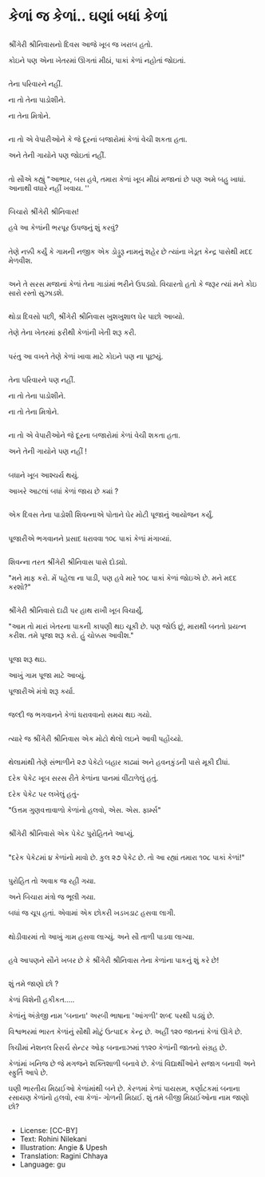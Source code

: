 # કેળાં જ કેળાં.. ઘણાં બધાં કેળાં

##
શ્રીંગેરી શ્રીનિવાસનો દિવસ આજે ખૂબ જ ખરાબ હતો.

કોઇને પણ એના ખેતરમાં ઊગતાં મીઠાં, પાકાં કેળાં નહોતાં જોઇતાં.

##
તેના પરિવારને નહીં.

ના તો તેના પાડોશીને.

ના તેના મિત્રોને.

##
ના તો એ વેપારીઓને કે જે દૂરનાં બજારોમાં કેળાં વેચી શકતા હતા.

અને તેની ગાયોને પણ જોઇતાં નહીં.

##
તો સૌએ કહ્યું "આભાર, બસ હવે, તમારા કેળાં ખૂબ મીઠાં મજાનાં છે પણ અમે બહુ ખાધાં. આનાથી વધારે નહીં ખવાય. ''

##
બિચારો શ્રીંગેરી શ્રીનિવાસ!

હવે આ કેળાંની ભરપૂર ઉપજનું શું કરવું?

##
તેણે નક્કી કર્યું કે ગામની નજીક એક ડોડ્ડુરૂ નામનું શહેર છે ત્યાંના ખેડૂત કેન્દ્ર પાસેથી મદદ મેળવીશ.

##
અને તે સરસ મજાનાં કેળાં તેના ગાડાંમાં ભરીને ઉપડ્યો. વિચારતો હતો કે જરૂર ત્યાં મને કોઇ સારો રસ્તો સુઝાડશે.

##
થોડા દિવસો પછી, શ્રીંગેરી શ્રીનિવાસ ખુશખુશાલ ઘેર પાછો આવ્યો.

તેણે તેના ખેતરમાં ફરીથી કેળાંની ખેતી શરૂ કરી.

##
પરંતુ આ વખતે તેણે કેળાં ખાવા માટે કોઇને પણ ના પૂછયું.

##
તેના પરિવારને પણ નહીં.

ના તો તેના પાડોશીને.

ના તો તેના મિત્રોને.

##
ના તો એ વેપારીઓને જે દૂરના બજારોમાં કેળાં વેચી શકતા હતા.

અને તેની ગાયોને પણ નહીં !

##
બધાને ખૂબ આશ્ચર્ય થયું.

આખરે આટલાં બધાં કેળાં જાય છે ક્યાં ?

##
એક દિવસ તેના પાડોશી શિવન્નાએ પોતાને ઘેર મોટી પૂજાનું આયોજન કર્યું.

##
પૂજારીએ ભગવાનને પ્રસાદ ધરાવવા ૧૦૮ પાકાં કેળાં મંગાવ્યાં.

##
શિવન્ના તરત શ્રીંગેરી શ્રીનિવાસ પાસે દોડ્યો.

"મને માફ કરો. મેં પહેલા ના પાડી, પણ હવે મારે ૧૦૮ પાકાં કેળાં જોઇએ છે. મને મદદ કરશો?"

##
શ્રીંગેરી શ્રીનિવાસે દાઢી પર હાથ રાખી ખૂબ વિચાર્યું.

"આમ તો મારાં ખેતરના પાકની કાપણી થઇ ચૂકી છે. પણ જોઉં છું, મારાથી બનતો પ્રયત્ન કરીશ. તમે પૂજા શરૂ કરો. હું ચોક્કસ આવીશ."

##
પૂજા શરૂ થઇ.

આખું ગામ પૂજા માટે આવ્યું.

પૂજારીએ મંત્રો શરૂ કર્યા.

##
જલ્દી જ ભગવાનને કેળાં ધરાવવાનો સમય થઇ ગયો.

##
ત્યારે જ શ્રીંગેરી શ્રીનિવાસ એક મોટો થેલો લઇને આવી પહોંચ્યો.

##
થેલામાંથી તેણે સંભાળીને ૨૭ પેકેટો બહાર કાઢ્યાં અને હવનકુંડની પાસે મૂકી દીધાં.

દરેક પેકેટ ખૂબ સરસ રીતે કેળાંના પાનમાં વીંટાળેલું હતું.

દરેક પેકેટ પર લખેલું હતું-

"ઉત્તમ ગુણવત્તાવાળો કેળાંનો હલવો, એસ. એસ. ફાર્મ્સ"

##
શ્રીંગેરી શ્રીનિવાસે એક પેકેટ પુરોહિતને આપ્યું.

##
"દરેક પેકેટમાં ૪ કેળાંનો માવો છે. કુલ ૨૭ પેકેટ છે. તો આ રહ્યાં તમારા ૧૦૮ પાકાં કેળાં!"

##
પુરોહિત તો અવાક જ રહી ગયા.

અને બિચારા મંત્રો જ ભૂલી ગયા.

બધાં જ ચૂપ હતાં. એવામાં એક છોકરી ખડખડાટ હસવા લાગી.

##
થોડીવારમાં તો આખું ગામ હસવા લાગ્યું. અને સૌ તાળી પાડવા લાગ્યા.

##
હવે આપણને સૌને ખબર છે કે શ્રીંગેરી શ્રીનિવાસ તેના કેળાંના પાકનું શું કરે છે!

##
શું તમે જાણો છો ?

કેળાં વિશેની હકીકત.....

કેળાંનું અંગ્રેજી નામ 'બનાના' અરબી ભાષાના 'આંગળી' શબ્દ પરથી પડ્યું છે.

વિશ્વભરમાં ભારત કેળાંનું સૌથી મોટું ઉત્પાદક કેન્દ્ર છે. અહીં ૧૨૦ જાતનાં કેળાં ઊગે છે.

ત્રિચીમાં નેશનલ રિસર્ચ સેન્ટર ઓફ બનાનાઝમાં ૧૧૨૦ કેળાંની જાતનો સંગ્રહ છે.

કેળાંમાં ખનિજ છે જે મગજને શક્તિશાળી બનાવે છે. કેળાં વિદ્યાર્થીઓને સજાગ બનાવી અને સ્ફુર્તિ આપે છે.

ઘણી ભારતીય મિઠાઈઓ કેળાંમાંથી બને છે. કેરળમાં કેળાં પાયસમ, કર્ણાટકમાં બનાના રસાયણ કેળાંનો હલવો, રવા કેળાં- ગોળની મિઠાઈ. શું તમે બીજી મિઠાઈઓના નામ જાણો છો?

##
* License: [CC-BY]
* Text: Rohini Nilekani
* Illustration: Angie & Upesh
* Translation: Ragini Chhaya
* Language: gu
